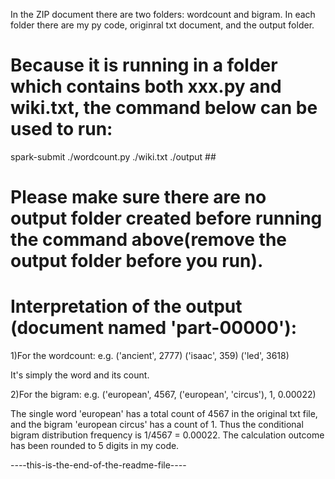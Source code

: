 In the ZIP document there are two folders: wordcount and bigram.
In each folder there are my py code, originral txt document, and the output folder.

# Because it is running in a folder which contains both xxx.py and wiki.txt, the command below can be used to run:

spark-submit ./wordcount.py ./wiki.txt ./output ##

# Please make sure there are no output folder created before running the command above(remove the output folder before you run).

# Interpretation of the output (document named 'part-00000'):

1)For the wordcount: 
e.g.
('ancient', 2777)
('isaac', 359)
('led', 3618)

It's simply the word and its count.

2)For the bigram: 
e.g.
('european', 4567, ('european', 'circus'), 1, 0.00022)

The single word 'european' has a total count of 4567 in the original txt file, and the bigram 'european circus' has a count of 1. Thus the conditional bigram distribution frequency is 1/4567 = 0.00022. The calculation outcome has been rounded to 5 digits in my code.

-*--*-this-is-the-end-of-the-readme-file-*--*-
